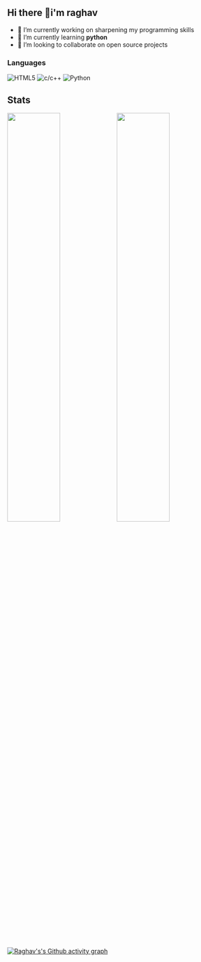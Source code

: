 
<!--
**Rgulati4657/Rgulati4657** is a ✨ _special_ ✨ repository because its `README.md` (this file) appears on your GitHub profile.

Here are some ideas to get you started:

- 🔭 I’m currently working on ...
- 🌱 I’m currently learning ...
- 👯 I’m looking to collaborate on ...
- 🤔 I’m looking for help with ...
- 💬 Ask me about ...
- 📫 How to reach me: ...
- 😄 Pronouns: ...
- ⚡ Fun fact: ...
-->

## Hi there  👋i'm raghav

- 🔭 I’m currently working on sharpening my programming skills 
- 🌱 I’m currently learning **python**
- 👯 I’m looking to collaborate on open source projects

### Languages
![HTML5](https://img.shields.io/badge/-HTML5-E34F26?style=flat-square&logo=html5&logoColor=white)
![c/c++](https://img.shields.io/badge/-CSS3-1572B6?style=flat-square&logo=css3)
![Python](https://img.shields.io/badge/-Python-black?style=flat-square&logo=Python)





## Stats
<img src="https://github-readme-stats.vercel.app/api?username=Rgulati4657&show_icons=true&theme=vision-friendly-dark" width=49%/>   <img src="http://github-readme-streak-stats.herokuapp.com?user=Rgulati4657&theme=vision-friendly-dark&date_format=M%20j%5B%2C%20Y%5D" width=49%/>
[![Raghav's's Github activity graph](https://activity-graph.herokuapp.com/graph?username=Rgulati4657&theme=redical&area=true)](https://https://github.com/Rgulati4657/github-readme-activity-graph)
<!--
**DeepanshuDaksh77/DeepanshuDaksh77** is a ✨ _special_ ✨ repository because its `README.md` (this file) appears on your GitHub profile.

Here are some ideas to get you started:

- 🔭 I’m currently working on ...
- 🌱 I’m currently learning ...
- 👯 I’m looking to collaborate on ...
- 🤔 I’m looking for help with ...
- 💬 Ask me about ...
- 📫 How to reach me: ...
- 😄 Pronouns: ...
- ⚡ Fun fact: ...
-->
